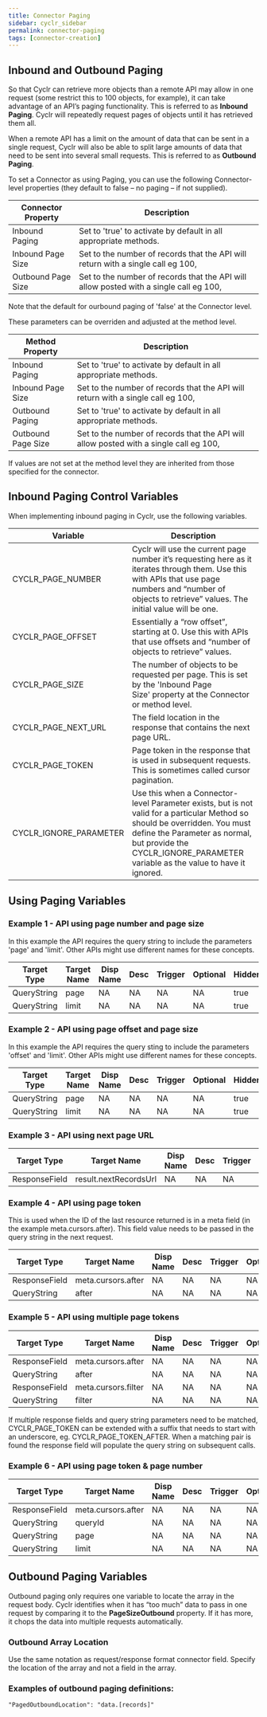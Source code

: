```yaml
---
title: Connector Paging
sidebar: cyclr_sidebar
permalink: connector-paging
tags: [connector-creation]
---
```


## Inbound and Outbound Paging

So that Cyclr can retrieve more objects than a remote API may allow in one request (some restrict this to 100 objects, for example), it can take advantage of an API’s paging functionality. This is referred to as **Inbound Paging**. Cyclr will repeatedly request pages of objects until it has retrieved them all.

When a remote API has a limit on the amount of data that can be sent in a single request, Cyclr will also be able to split large amounts of data that need to be sent into several small requests. This is referred to as **Outbound Paging**.

To set a Connector as using Paging, you can use the following Connector-level properties (they default to false – no paging – if not supplied).

| Connector Property | Description |
| --- | --- |
| Inbound Paging | Set to 'true' to activate by default in all appropriate methods. |
| Inbound Page Size |Set to the number of records that the API will return with a single call eg 100, |
| Outbound Page Size |Set to the number of records that the API will allow posted with a single call eg 100, | 

Note that the default for ourbound paging of 'false' at the Connector level.
 
These parameters can be overriden and adjusted at the method level.

| Method Property | Description |
| --- | --- |
| Inbound Paging | Set to 'true' to activate by default in all appropriate methods. |
| Inbound Page Size |Set to the number of records that the API will return with a single call eg 100, |
| Outbound Paging | Set to 'true' to activate by default in all appropriate methods. |
| Outbound Page Size |Set to the number of records that the API will allow posted with a single call eg 100, | 

If values are not set at the method level they are inherited from those specified for the connector. 


## Inbound Paging Control Variables

When implementing inbound paging in Cyclr, use the following variables.

| Variable | Description |
| --- | --- |
| CYCLR_PAGE_NUMBER | Cyclr will use the current page number it’s requesting here as it iterates through them. Use this with APIs that use page numbers and “number of objects to retrieve” values. The initial value will be one. |
| CYCLR_PAGE_OFFSET | Essentially a “row offset”, starting at 0. Use this with APIs that use offsets and “number of objects to retrieve” values. |
| CYCLR_PAGE_SIZE | The number of objects to be requested per page. This is set by the 'Inbound Page Size' property at the Connector or method level. |
| CYCLR_PAGE_NEXT_URL | The field location in the response that contains the next page URL. |
| CYCLR_PAGE_TOKEN | Page token in the response that is used in subsequent requests. This is sometimes called cursor pagination.
| CYCLR_IGNORE_PARAMETER |Use this when a Connector-level Parameter exists, but is not valid for a particular Method so should be overridden. You must define the Parameter as normal, but provide the CYCLR_IGNORE_PARAMETER variable as the value to have it ignored. |

## Using Paging Variables

### Example 1 - API using page number and page size

In this example the API requires the query string to include the parameters 'page' and 'limit'.  Other APIs might use different names for these concepts.

| Target Type | Target Name | Disp Name | Desc | Trigger | Optional | Hidden | Value |
| --- | --- | --- | --- | --- | --- | --- | --- |
| QueryString| page | NA | NA | NA | NA | true | CYCLR_PAGE_NUMBER |
| QueryString| limit | NA | NA | NA | NA | true | CYCLR_PAGE_SIZE |

### Example 2 - API using page offset and page size

In this example the API requires the query sting to include the parameters 'offset' and 'limit'.  Other APIs might use different names for these concepts.

| Target Type | Target Name | Disp Name | Desc | Trigger | Optional | Hidden | Value |
| --- | --- | --- | --- | --- | --- | --- | --- |
| QueryString| page | NA | NA | NA | NA | true | CYCLR_PAGE_OFFSET |
| QueryString| limit | NA | NA | NA | NA | true | CYCLR_PAGE_SIZE |

### Example 3 - API using next page URL

| Target Type | Target Name | Disp Name | Desc | Trigger | Optional | Hidden | Value |
| --- | --- | --- | --- | --- | --- | --- | --- |
| ResponseField| result.nextRecordsUrl | NA | NA | NA | NA | true | CYCLR_PAGE_NEXT_URL |
  
### Example 4 - API using page token

This is used when the ID of the last resource returned is in a meta field (in the example meta.cursors.after). This field value needs to be passed in the query string in the next request.

| Target Type | Target Name | Disp Name | Desc | Trigger | Optional | Hidden | Value |
| --- | --- | --- | --- | --- | --- | --- | --- |
| ResponseField | meta.cursors.after | NA | NA | NA | NA | true | CYCLR_PAGE_TOKEN |
| QueryString | after | NA | NA | NA | NA | true | CYCLR_PAGE_TOKEN |
  
### Example 5 - API using multiple page tokens

| Target Type | Target Name | Disp Name | Desc | Trigger | Optional | Hidden | Value |
| --- | --- | --- | --- | --- | --- | --- | --- |
| ResponseField | meta.cursors.after | NA | NA | NA | NA | true | CYCLR_PAGE_TOKEN_AFTER |
| QueryString | after | NA | NA | NA | NA | true | CYCLR_PAGE_TOKEN_AFTER |
| ResponseField | meta.cursors.filter | NA | NA | NA | NA | true | CYCLR_PAGE_TOKEN_FILTER |
| QueryString | filter | NA | NA | NA | NA | true | CYCLR_PAGE_TOKEN_FILTER |

If multiple response fields and query string parameters need to be matched, CYCLR_PAGE_TOKEN can be extended with a suffix that needs to start with an underscore, eg. CYCLR_PAGE_TOKEN_AFTER. When a matching pair is found the response field will populate the query string on subsequent calls.

### Example 6 - API using page token & page number

| Target Type | Target Name | Disp Name | Desc | Trigger | Optional | Hidden | Value |
| --- | --- | --- | --- | --- | --- | --- | --- |
| ResponseField | meta.cursors.after | NA | NA | NA | NA | true | CYCLR_PAGE_TOKEN |
| QueryString | queryId | NA | NA | NA | NA | true | CYCLR_PAGE_TOKEN |
| QueryString| page | NA | NA | NA | NA | true | CYCLR_PAGE_NUMBER |
| QueryString| limit | NA | NA | NA | NA | true | CYCLR_PAGE_SIZE |

## Outbound Paging Variables

Outbound paging only requires one variable to locate the array in the request body. Cyclr identifies when it has “too much” data to pass in one request by comparing it to the **PageSizeOutbound** property. If it has more, it chops the data into multiple requests automatically.

### Outbound Array Location

Use the same notation as request/response format connector field. Specify the location of the array and not a field in the array.

### Examples of outbound paging definitions:

    "PagedOutboundLocation": "data.[records]"
